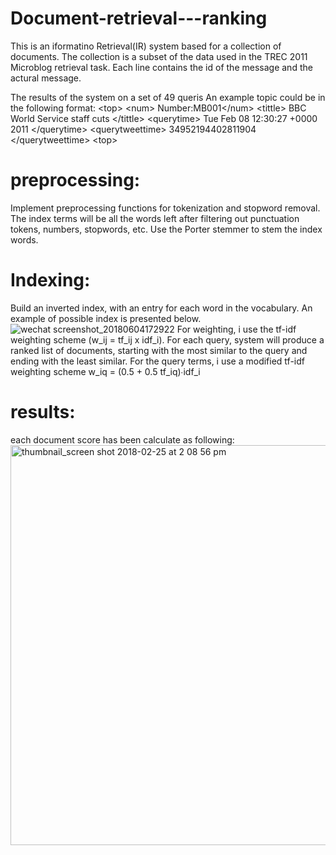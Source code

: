 # Document-retrieval---ranking
This is an iformatino Retrieval(IR) system based for a collection of documents. The collection is a subset of the data used in the TREC 2011 Microblog retrieval task. Each line contains the id of the message and the actural message.

The results of the system on a set of 49 queris
An example topic could be in the following format:
\<top>
\<num> Number:MB001\</num>
\<tittle> BBC World Service staff cuts \</tittle>
\<querytime>  Tue Feb 08 12:30:27 +0000 2011 \</querytime>
\<querytweettime> 34952194402811904 \</querytweettime>
\<top>

# preprocessing: 
Implement preprocessing functions for tokenization and stopword removal.
The index terms will be all the words left after filtering out punctuation tokens, numbers, stopwords, etc.
Use the Porter stemmer to stem the index words. 

# Indexing:
Build an inverted index, with an entry for each word in the vocabulary.
An example of possible index is presented below.
![wechat screenshot_20180604172922](https://user-images.githubusercontent.com/15969187/40942688-fee61348-681c-11e8-8500-a99dcf86a0b7.png)
For weighting, i use the tf-idf weighting scheme (w_ij = tf_ij x idf_i). For each
query,  system will produce a ranked list of documents, starting with the most similar
to the query and ending with the least similar. For the query terms, i use a
modified tf-idf weighting scheme w_iq = (0.5 + 0.5 tf_iq)∙idf_i

# results:
each document score has been calculate as following:
<img width="640" alt="thumbnail_screen shot 2018-02-25 at 2 08 56 pm" src="https://user-images.githubusercontent.com/15969187/40942841-553a0d6c-681d-11e8-9266-9b511977e400.png">
